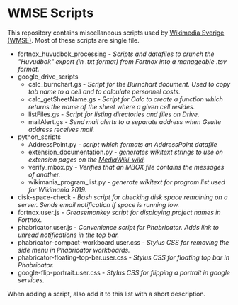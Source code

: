 # WMSE Scripts
This repository contains miscellaneous scripts used by [Wikimedia Sverige (WMSE)](https://www.wikimedia.se). Most of these scripts are single file.

* fortnox_huvudbok_processing - *Scripts and datafiles to crunch the "Huvudbok" export (in .txt format) from Fortnox into a manageable .tsv format.*
* google_drive_scripts
  * calc_burnchart.gs - *Script for the Burnchart document. Used to copy tab name
    to a cell and to calculate personnel costs.*
  * calc_getSheetName.gs - *Script for Calc to create a function which returns the name of the sheet where a given cell resides.*
  * listFiles.gs - *Script for listing directories and files on Drive.*
  * mailAlert.gs - *Send mail alerts to a separate address when Gsuite address receives mail.*
* python_scripts
  * AddressPoint.py - *script which formats an AddressPoint datafile*
  * extension_documentation.py - *generates wikitext strings to use on extension pages on the [MediaWiki-wiki](https://www.mediawiki.org).*
  * verify_mbox.py - *Verifies that an MBOX file contains the messages of another.*
  * wikimania_program_list.py - *generate wikitext for program list used for Wikimania 2019.*
* disk-space-check - *Bash script for checking disk space remaining on a server. Sends email notification if space is running low.*
* fortnox.user.js - *Greasemonkey script for displaying project names in Fortnox.*
* phabricator.user.js - *Convenience script for Phabricator. Adds link to unread notifications in the top bar.*
* phabricator-compact-workboard.user.css - *Stylus CSS for removing the side menu in Phabricator workboards.*
* phabricator-floating-top-bar.user.css - *Stylus CSS for floating top bar in Phabricator.*
* google-flip-portrait.user.css - *Stylus CSS for flipping a portrait in google services.*

When adding a script, also add it to this list with a short description.
